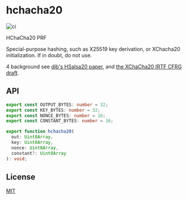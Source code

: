 # hchacha20

![ci](https://github.com/chiefbiiko/hchacha20/workflows/ci/badge.svg)

HChaCha20 PRF

Special-purpose hashing, such as X25519 key derivation, or XChacha20 initialization. If in doubt, do not use.

4 background see [djb's HSalsa20 paper](https://cr.yp.to/snuffle/xsalsa-20081128.pdf), and [the XChaCha20 IRTF CFRG draft](https://tools.ietf.org/html/draft-irtf-cfrg-xchacha-01#section-2.2).

## API

``` ts
export const OUTPUT_BYTES: number = 32;
export const KEY_BYTES: number = 32;
export const NONCE_BYTES: number = 16;
export const CONSTANT_BYTES: number = 16;

export function hchacha20(
  out: Uint8Array,
  key: Uint8Array,
  nonce: Uint8Array,
  constant?: Uint8Array
): void;
```

## License

[MIT](./LICENSE)
